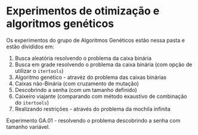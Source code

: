 # Experimentos de otimização e algoritmos genéticos

Os experimentos do grupo de Algoritmos Genéticos estão nessa pasta e estão divididos em:

1. Busca aleatória resolvendo o problema da caixa binária
2. Busca em grade resolvendo o problema da caixa binária (com opção de utilizar o `itertools`)
3. Algoritmo genético - atravéz do problema das caixas binárias
4. Caixas não-Binária (com cruzamento de mutação)
5. Descobrindo a senha (com um tamanho definido) 
6. Caixeiro viajante (comparando com método exaustivo de combinação do `itertools`)
7. Realizando restrições - através do problema da mochila infinita

Experimento GA.01 - resolvendo o problema descobrindo a senha com tamanho variável.

